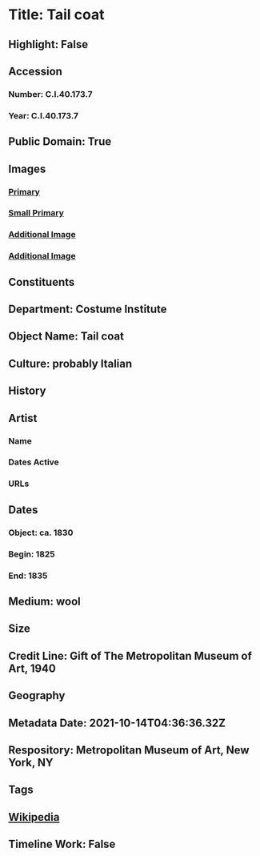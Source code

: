 # Title: Tail coat
## Highlight: False
## Accession
### Number: C.I.40.173.7
### Year: C.I.40.173.7
## Public Domain: True
## Images
### [Primary](https://images.metmuseum.org/CRDImages/ci/original/DP334107.jpg)
### [Small Primary](https://images.metmuseum.org/CRDImages/ci/web-large/DP334107.jpg)
### [Additional Image](https://images.metmuseum.org/CRDImages/ci/original/C.I.40.173.7_F.jpg)
### [Additional Image](https://images.metmuseum.org/CRDImages/ci/original/C.I.40.173.7_B.jpg)
## Constituents
## Department: Costume Institute
## Object Name: Tail coat
## Culture: probably Italian
## History
## Artist
### Name
### Dates Active
### URLs
## Dates
### Object: ca. 1830
### Begin: 1825
### End: 1835
## Medium: wool
## Size
## Credit Line: Gift of The Metropolitan Museum of Art, 1940
## Geography
## Metadata Date: 2021-10-14T04:36:36.32Z
## Respository: Metropolitan Museum of Art, New York, NY
## Tags
## [Wikipedia](https://www.wikidata.org/wiki/Q100706254)
## Timeline Work: False